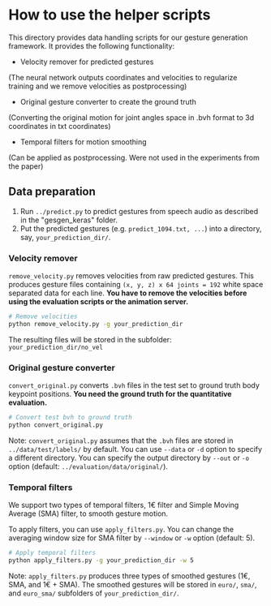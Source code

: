 # How to use the helper scripts

This directory provides data handling scripts for our gesture generation framework. It provides the following functionality:
- Velocity remover for predicted gestures

(The neural network outputs coordinates and velocities to regularize training and we remove velocities as postprocessing)
- Original gesture converter to create the ground truth

(Converting the original motion for joint angles space in .bvh format to 3d coordinates in txt coordinates)
- Temporal filters for motion smoothing

(Can be applied as postprocessing. Were not used in the experiments from the paper)

## Data preparation 
  1. Run `../predict.py` to predict gestures from speech audio as described in the "gesgen_keras" folder.
  2. Put the predicted gestures (e.g. `predict_1094.txt, ...`) into a directory, say, `your_prediction_dir/`.

### Velocity remover

`remove_velocity.py` removes velocities from raw predicted gestures. This produces gesture files containing `(x, y, z) x 64 joints = 192` white space separated data for each line. 
**You have to remove the velocities before using the evaluation scripts or the animation server.**

```sh
# Remove velocities
python remove_velocity.py -g your_prediction_dir
```
The resulting files will be stored in the subfolder: `your_prediction_dir/no_vel`

### Original gesture converter

`convert_original.py` converts `.bvh` files in the test set to ground truth body keypoint positions. **You need the ground truth for the quantitative evaluation.**

```sh
# Convert test bvh to ground truth
python convert_original.py
```

Note: `convert_original.py` assumes that the `.bvh` files are stored in `../data/test/labels/` by default. You can use `--data` or `-d` option to specify a different directory. You can specify the output directory by `--out` or `-o` option (default: `../evaluation/data/original/`).

### Temporal filters

We support two types of temporal filters, 1€ filter and Simple Moving Average (SMA) filter, to smooth gesture motion.

To apply filters, you can use `apply_filters.py`.
You can change the averaging window size for SMA filter by `--window` or `-w` option (default: 5).

```sh
# Apply temporal filters
python apply_filters.py -g your_prediction_dir -w 5
```

Note: `apply_filters.py` produces three types of smoothed gestures (1€, SMA, and 1€ + SMA). The smoothed gestures will be stored in `euro/`, `sma/`, and `euro_sma/` subfolders of `your_prediction_dir/`.
